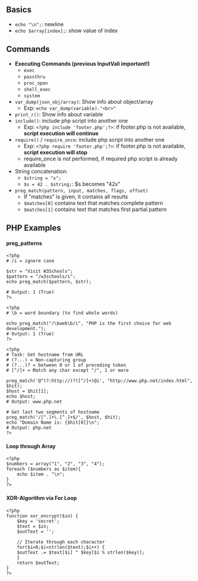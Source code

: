 ## Basics
- `echo "\n";`: newline 
- `echo $array[index];`: show value of index

## Commands
- **Executing Commands (previous InputVali important!)**
   - `exec`
   - `passthru`
   - `proc_open`
   - `shell_exec`
   - `system`
- `var_dump(json_obj/array)`: Show info about object/array
   - Exp: `echo var_dump(variable)."<br>"`
- `print_r()`: Show info about variable 
- `include()`: include php script into another one
   - Exp: `<?php include 'footer.php';?>`: if footer.php is not available, **script execution will continue**
- `require()` / `require_once`: include php script into another one
   - Exp: `<?php require 'footer.php';?>`: if footer.php is not available, **script execution will stop**
   - require_once is not performed, if required php script is already available
- String concatenation: 
   - `$string = "x";`
   - `$s = 42 . $string;`: $s becomes "42x"
- `preg_match(pattern, input, matches, flags, offset)`
   - If "matches" is given, it contains all results
   - `$matches[0]` contains text that matches complete pattern
   - `$matches[1]` contains text that matches first partial pattern


## PHP Examples

#### preg_patterns
```
<?php
# /i = ignore case

$str = "Visit W3Schools";
$pattern = "/w3schools/i"; 
echo preg_match($pattern, $str);

# Output: 1 (True)
?>
```

```
<?php
# \b = word boundary (to find whole words) 

echo preg_match("/\bweb\b/i", "PHP is the first choice for web development.");
# Output: 1 (True)
?>
```

```
<?php
# Task: Get hostname from URL
# (?...) = Non-capturing group
# (?...)? = between 0 or 1 of preceding token
# [^/]+ = Match any char except "/", 1 or more

preg_match('@^(?:http://)?([^/]+)@i', "http://www.php.net/index.html", $hit);
$host = $hit[1];
echo $host;
# Output: www.php.net

# Get last two segments of hostname 
preg_match('/[^.]+\.[^.]+$/', $host, $hit);
echo "Domain Name is: {$hit[0]}\n";
# Output: php.net
?>
```

#### Loop through Array
```
<?php
$numbers = array("1", "2", "3", "4");
foreach ($numbers as $item){
	echo $item . "\n";
}
?>
```

#### XOR-Algorithm via For Loop
```
<?php
function xor_encrypt($in) {
    $key = 'secret';
    $text = $in;
    $outText = '';

    // Iterate through each character
    for($i=0;$i<strlen($text);$i++) {
    $outText .= $text[$i] ^ $key[$i % strlen($key)];
    }
    return $outText;
}
?>
```
